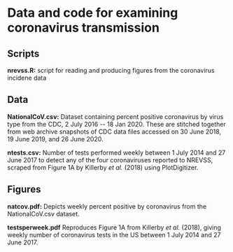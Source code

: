 # Data and code for examining coronavirus transmission

## Scripts

__nrevss.R:__ script for reading and producing figures from the coronavirus incidene data

## Data

__NationalCoV.csv:__ Dataset containing percent positive coronavirus by virus type from the CDC, 2 July 2016 -- 18 Jan 2020. These are stitched together from web archive snapshots of CDC data files accessed on 30 June 2018, 19 June 2019, and 26 June 2020. 

__ntests.csv:__ Number of tests performed weekly between 1 July 2014 and 27 June 2017 to detect any of the four coronaviruses reported to NREVSS, scraped from Figure 1A by Killerby _et al._ (2018) using PlotDigitizer. 

## Figures
__natcov.pdf:__ Depicts weekly percent positive by coronavirus from the NationalCoV.csv dataset.

__testsperweek.pdf__ Reproduces Figure 1A from Killerby _et al._ (2018), giving weekly number of coronavirus tests in the US between 1 July 2014 and 27 June 2017. 

